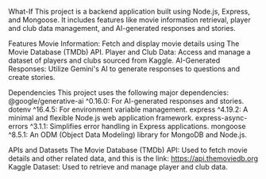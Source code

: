 What-If 
This project is a backend application built using Node.js, Express, and Mongoose. It includes features like movie information retrieval, player and club data management, and AI-generated responses and stories.

Features
Movie Information: Fetch and display movie details using The Movie Database (TMDb) API.
Player and Club Data: Access and manage a dataset of players and clubs sourced from Kaggle.
AI-Generated Responses: Utilize Gemini's AI to generate responses to questions and create stories.


Dependencies
This project uses the following major dependencies:
@google/generative-ai ^0.16.0: For AI-generated responses and stories.
dotenv ^16.4.5: For environment variable management.
express ^4.19.2: A minimal and flexible Node.js web application framework.
express-async-errors ^3.1.1: Simplifies error handling in Express applications.
mongoose ^8.5.1: An ODM (Object Data Modeling) library for MongoDB and Node.js.


APIs and Datasets
The Movie Database (TMDb) API: Used to fetch movie details and other related data, and this is the link:
https://api.themoviedb.org
Kaggle Dataset: Used to retrieve and manage player and club data.
